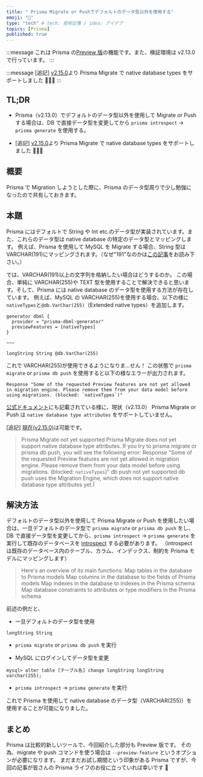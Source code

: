 ```yaml
---
title: " Prisma Migrate or Pushでデフォルトのデータ型以外を使用する"
emoji: "🐶"
type: "tech" # tech: 技術記事 / idea: アイデア
topics: [Prisma]
published: true
---
```


:::message
これは Prisma の[Preview 版](https://www.prisma.io/docs/concepts/components/preview-features)の機能です。また、検証環境は v2.13.0 で行っています。
:::

:::message
[追記] [v2.15.0](https://github.com/prisma/prisma/releases/tag/2.15.0)より Prisma Migrate で native database types をサポートしました 🎉🎉🎉
:::

## TL;DR

- Prisma（v2.13.0）でデフォルトのデータ型以外を使用して Migrate or Push する場合は、DB で直接データ型を変更してから `prisma introspect` → `prisma generate` を使用する。

- [追記] [v2.15.0](https://github.com/prisma/prisma/releases/tag/2.15.0)より Prisma Migrate で native database types をサポートしました 🎉🎉🎉

## 概要

Prisma で Migration しようとした際に、Prisma のデータ型周りで少し勉強になったので共有しておきます。

## 本題

Prisma にはデフォルトで String や Int etc.のデータ型が実装されています。また、これらのデータ型は native database の特定のデータ型とマッピングします。
例えば、Prisma を使用して MySQL を Migrate する場合、String 型は VARCHAR(191)にマッピングされます。（なぜ"191"なのかは[この記事](https://serversforhackers.com/c/mysql-utf8-and-indexing)をお読み下さい。）

では、VARCHAR(191)以上の文字列を格納したい場合はどうするのか。
この場合、単純に VARCHAR(255)や TEXT 型を使用することで解決できると思います。そして、Prisma には native database のデータ型を使用する方法が存在しています。
例えば、MySQL の VARCHAR(255)を使用する場合、以下の様に`nativeTypes`と`@db.VarChar(255)`（Extended native types）を追加します。

```
generator dbml {
  provider = "prisma-dbml-generator"
  previewFeatures = [nativeTypes]
}

~~~

longString String @db.VarChar(255)
```

これで VARCHAR(255)が使用できるようになりま…せん！
この状態で `prisma migrate` or `prisma db push` を使用すると以下の様なエラーが出力されます。

```
Response "Some of the requested Preview features are not yet allowed in migration engine. Please remove them from your data model before using migrations. (blocked: `nativeTypes`)"
```

[公式ドキュメント](https://www.prisma.io/docs/concepts/components/preview-features/native-types#limitations)にも記載されている様に、現状（v2.13.0） Prisma Migrate or Push は `native database type attributes` をサポートしていません。

[追記] [現在(v2.15.0)](https://github.com/prisma/prisma/releases/tag/2.15.0)は可能です。

> Prisma Migrate not yet supported
> Prisma Migrate does not yet support native database type attributes. If you try to prisma migrate or prisma db push, you will see the following error:
> Response "Some of the requested Preview features are not yet allowed in migration engine. Please remove them from your data model before using migrations. (blocked: `nativeTypes`)"
> db push not yet supported
> db push uses the Migration Engine, which does not support native database type attributes yet.Ï

## 解決方法

デフォルトのデータ型以外を使用して Prisma Migrate or Push を使用したい場合は、一旦デフォルトのデータ型で `prisma migrate` or `prisma db push` をし、DB で直接データ型を変更してから、`prisma introspect` → `prisma generate` を実行して既存のデータベースを [introspect](https://www.prisma.io/docs/concepts/components/introspection#introspecting-only-a-subset-of-your-database-schema) する必要があります。
（introspect は既存のデータベース内のテーブル、カラム、インデックス、制約を Prisma モデルにマッピングします）

> Here's an overview of its main functions:
> Map tables in the database to Prisma models
> Map columns in the database to the fields of Prisma models
> Map indexes in the database to indexes in the Prisma schema
> Map database constraints to attributes or type modifiers in the Prisma schema

前述の例だと、

- 一旦デフォルトのデータ型を使用

```
longString String
```

- `prisma migrate` or `prisma db push` を実行

- MySQL にログインしてデータ型を変更

```
mysql> alter table [テーブル名] change longString longString varchar(255);
```

- `prisma introspect` → `prisma generate` を実行

これで Prisma を使用して native database のデータ型（VARCHAR(255)）を使用することが可能になりました。

## まとめ

Prisma は比較的新しいツールで、今回紹介した部分も Preview 版です。
その為、migrate や push コマンドを使う場合は `--preview-feature` というオプションが必要になります。
まだまだお試し期間という印象がある Prisma ですが、今回の記事が皆さんの Prisma ライフのお役に立っていれば幸いです 🐶
